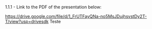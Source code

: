 1.1.1 - Link to the PDF of the presentation below:

https://drive.google.com/file/d/1_FrUTFayQNa-no5MsJDujhsvstDy2T-T/view?usp=drivesdk
Teste
